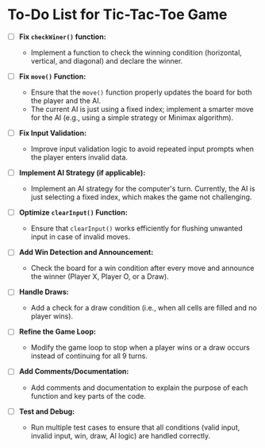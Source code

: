# To-Do List for Tic-Tac-Toe Game

- [ ] **Fix `checkWiner()` function:**
  - Implement a function to check the winning condition (horizontal, vertical, and diagonal) and declare the winner.
   
- [ ] **Fix `move()` Function:**
  - Ensure that the `move()` function properly updates the board for both the player and the AI.
  - The current AI is just using a fixed index; implement a smarter move for the AI (e.g., using a simple strategy or Minimax algorithm).
   
- [ ] **Fix Input Validation:**
  - Improve input validation logic to avoid repeated input prompts when the player enters invalid data.
   
- [ ] **Implement AI Strategy (if applicable):**
  - Implement an AI strategy for the computer's turn. Currently, the AI is just selecting a fixed index, which makes the game not challenging.
   
- [ ] **Optimize `clearInput()` Function:**
  - Ensure that `clearInput()` works efficiently for flushing unwanted input in case of invalid moves.
   
- [ ] **Add Win Detection and Announcement:**
  - Check the board for a win condition after every move and announce the winner (Player X, Player O, or a Draw).

- [ ] **Handle Draws:**
  - Add a check for a draw condition (i.e., when all cells are filled and no player wins).
   
- [ ] **Refine the Game Loop:**
  - Modify the game loop to stop when a player wins or a draw occurs instead of continuing for all 9 turns.
   
- [ ] **Add Comments/Documentation:**
  - Add comments and documentation to explain the purpose of each function and key parts of the code.

- [ ] **Test and Debug:**
  - Run multiple test cases to ensure that all conditions (valid input, invalid input, win, draw, AI logic) are handled correctly.

